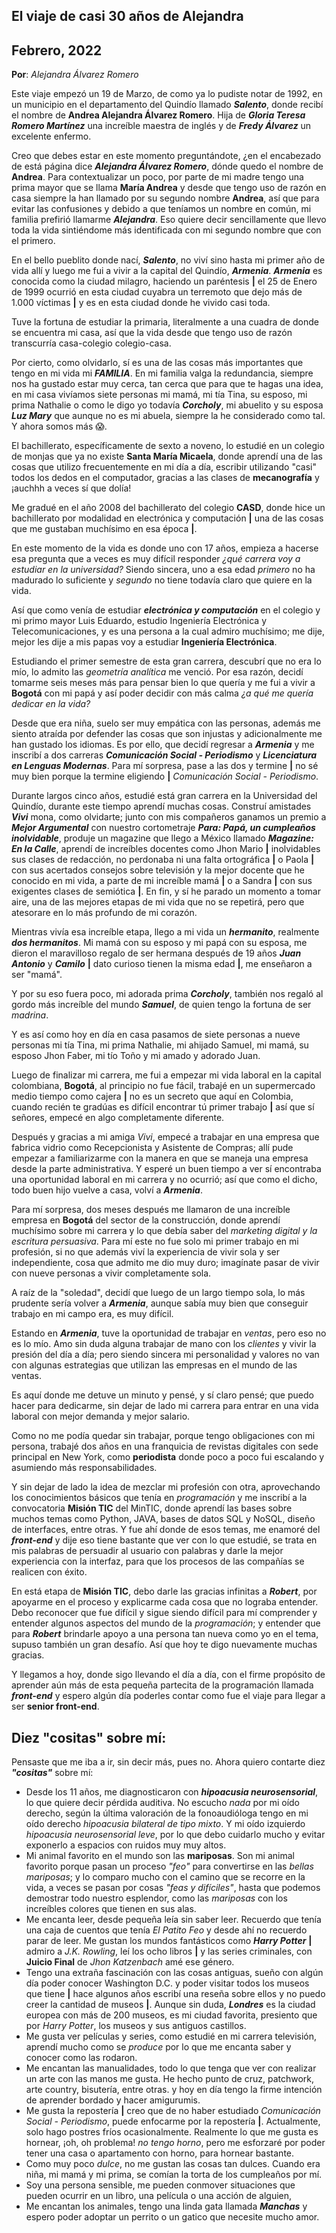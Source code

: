 ## El viaje de casi 30 años de Alejandra
## Febrero, 2022

**Por**: *Alejandra Álvarez Romero*

Este viaje empezó un 19 de Marzo, de como ya lo pudiste notar de 1992, en un municipio en el departamento del Quindío llamado ***Salento***, donde recibí el nombre de **Andrea Alejandra Álvarez Romero**. Hija de ***Gloria Teresa Romero Martínez*** una increíble maestra de inglés y de ***Fredy Álvarez*** un excelente enfermo.

Creo que debes estar en este momento preguntándote, ¿en el encabezado de está página dice ***Alejandra Álvarez Romero***, dónde quedo el nombre de **Andrea**.  Para contextualizar un poco, por parte de mi madre tengo una prima mayor que se llama **María Andrea** y desde que tengo uso de razón en casa siempre la han llamado por su segundo nombre **Andrea**, así que para evitar las confusiones y debido a que teníamos un nombre en común, mi familia prefirió llamarme ***Alejandra***. Eso quiere decir sencillamente que llevo toda la vida sintiéndome más identificada con mi segundo nombre que con el primero.

En el bello pueblito donde nací, ***Salento***, no viví sino hasta mi primer año de vida allí y luego me fui a vivir a la capital del Quindío, ***Armenia***. ***Armenia*** es conocida como la ciudad milagro, haciendo un paréntesis **|** el 25 de Enero de 1999 ocurrió en esta ciudad cuyabra un terremoto que dejo más de 1.000 víctimas **|** y es en esta ciudad donde he vivido casi toda.

Tuve la fortuna de estudiar la primaria, literalmente a una cuadra de donde se encuentra mi casa, así que la vida desde que tengo uso de razón transcurría casa-colegio colegio-casa.

Por cierto, como olvidarlo, sí es una de las cosas más importantes que tengo en mi vida  mi ***FAMILIA***. En mi familia valga la redundancia, siempre nos ha gustado estar muy cerca, tan cerca que para que te hagas una idea, en mi casa vivíamos siete personas mi mamá, mi tía Tina, su esposo, mi prima Nathalie o como le digo yo todavía ***Corcholy***, mi abuelito y su esposa ***Luz Mary*** que aunque no es mi abuela, siempre la he considerado como tal. Y ahora somos más 😱.

El bachillerato, específicamente de sexto a noveno, lo estudié en un colegio de monjas que ya no existe **Santa María Micaela**, donde aprendí una de las cosas que utilizo frecuentemente en mi día a día, escribir utilizando "casi" todos los dedos en el computador, gracias a las clases de **mecanografía** y ¡auchhh a veces sí que dolía!

Me gradué en el año 2008 del bachillerato del colegio **CASD**, donde hice un bachillerato por modalidad en electrónica y computación **|** una de las cosas que me gustaban muchísimo en esa época **|**.

En este momento de la vida es donde uno con 17 años, empieza a hacerse esa pregunta que a veces es muy difícil responder *¿qué carrera voy a estudiar en la universidad?* Siendo sincera, uno a esa edad *primero* no ha madurado lo suficiente y *segundo* no tiene todavía claro que quiere en la vida.

Así que como venía de estudiar ***electrónica y computación*** en el colegio y mi primo mayor Luis Eduardo, estudio Ingeniería Electrónica y Telecomunicaciones, y es una persona a la cual admiro muchísimo; me dije, mejor les dije a mis papas voy a estudiar **Ingeniería Electrónica**.

Estudiando el primer semestre de esta gran carrera, descubrí que no era lo mío, lo admito las *geometría analítica* me venció. Por esa razón, decidí tomarme seis meses más para pensar bien lo que quería y me fui a vivir a **Bogotá** con mi papá y así poder decidir con más calma *¿a qué me quería dedicar en la vida?*

Desde que era niña, suelo ser muy empática con las personas, además me siento atraída por defender las cosas que son injustas y adicionalmente me han gustado los idiomas. Es por ello, que decidí regresar a ***Armenia*** y me inscribí a dos carreras ***Comunicación Social - Periodismo*** y ***Licenciatura en Lenguas Modernas***. Para mí sorpresa, pase a las dos y termine **|** no sé muy bien porque la termine eligiendo **|** *Comunicación Social - Periodismo*.

Durante largos cinco años, estudié está gran carrera en la Universidad del Quindío, durante este tiempo aprendí muchas cosas. Construí amistades ***Vivi*** mona, como olvidarte; junto con mis compañeros ganamos un premio a ***Mejor Argumental*** con nuestro cortometraje ***Para: Papá, un cumpleaños inolvidable***, produje un magazine que llego a México llamado ***Magazine: En la Calle***, aprendí de increíbles docentes como Jhon Mario **|** inolvidables sus clases de redacción, no perdonaba ni una falta ortográfica **|** o Paola **|** con sus acertados consejos sobre televisión y la mejor docente que he conocido en mi vida, a parte de mi increíble mamá **|** o a Sandra **|** con sus exigentes clases de semiótica **|**. En fin, y sí he parado un momento a tomar aire, una de las mejores etapas de mi vida que no se repetirá, pero que atesorare en lo más profundo de mi corazón.

Mientras vivía esa increíble etapa, llego a mi vida un ***hermanito***, realmente ***dos hermanitos***. Mi mamá con su esposo y mi papá con su esposa, me dieron el maravilloso regalo de ser hermana después de 19 años ***Juan Antonio*** y ***Camilo*** **|** dato curioso tienen la misma edad **|**, me enseñaron a ser "mamá".

Y por su eso fuera poco, mi adorada prima ***Corcholy***, también nos regaló al gordo más increíble del mundo ***Samuel***, de quien tengo la fortuna de ser *madrina*.

Y es así como hoy en día en casa pasamos de siete personas a nueve personas mi tía Tina, mi prima Nathalie, mi ahijado Samuel, mi mamá, su esposo Jhon Faber, mi tío Toño y mi amado y adorado Juan.

Luego de finalizar mi carrera, me fui a empezar mi vida laboral en la capital colombiana, **Bogotá**, al principio no fue fácil, trabajé en un supermercado medio tiempo como cajera **|** no es un secreto que aquí en Colombia, cuando recién te gradúas es difícil encontrar tú primer trabajo **|** así que sí señores, empecé en algo completamente diferente.

Después y gracias a mi amiga *Vivi*, empecé a trabajar en una empresa que fabrica vidrio como Recepcionista y Asistente de Compras; allí pude empezar a familiarizarme con la manera en que se maneja una empresa desde la parte administrativa. Y esperé un buen tiempo a ver sí encontraba una oportunidad laboral en mi carrera y no ocurrió; así que como el dicho, todo buen hijo vuelve a casa, volví a ***Armenia***. 

Para mí sorpresa, dos meses después me llamaron de una increíble empresa en **Bogotá** del sector de la construcción, donde aprendí muchísimo sobre mi carrera y lo que debía saber del *marketing digital y la escritura persuasiva*. Para mí este no fue solo mi primer trabajo en mi profesión, si no que además viví la experiencia de vivir sola y ser independiente, cosa que admito me dio muy duro; imagínate pasar de vivir con nueve personas a vivir completamente sola.

A raíz de la "soledad", decidí que luego de un largo tiempo sola, lo más prudente sería volver a ***Armenia***, aunque sabía muy bien que conseguir trabajo en mi campo era, es muy difícil.

Estando en ***Armenia***, tuve la oportunidad de trabajar en *ventas*, pero eso no es lo mío. Amo sin duda alguna trabajar de mano con los *clientes* y vivir la presión del día a día; pero siendo sincera mi personalidad y valores no van con algunas estrategias que utilizan las empresas en el mundo de las ventas.

Es aquí donde me detuve un minuto y pensé, y sí claro pensé; que puedo hacer para dedicarme, sin dejar de lado mi carrera para entrar en una vida laboral con mejor demanda y mejor salario. 

Como no me podía quedar sin trabajar, porque tengo obligaciones con mi persona, trabajé dos años en una franquicia de revistas digitales con sede principal en New York, como **periodista** donde poco a poco fui escalando y asumiendo más responsabilidades.

Y sin dejar de lado la idea de mezclar mi profesión con otra, aprovechando los conocimientos básicos que tenía en *programación* y me inscribí a la convocatoria **Misión TIC** del MinTIC, donde aprendí las bases sobre muchos temas como Python, JAVA, bases de datos SQL y NoSQL, diseño de interfaces, entre otras. Y fue ahí donde de esos temas, me enamoré del ***front-end*** y dije eso tiene bastante que ver con lo que estudié, se trata en mis palabras de persuadir al usuario con palabras y darle la mejor experiencia con la interfaz, para que los procesos de las compañías se realicen con éxito.

En está etapa de **Misión TIC**, debo darle las gracias infinitas a ***Robert***, por apoyarme en el proceso y explicarme cada cosa que no lograba entender. Debo reconocer que fue difícil y sigue siendo difícil para mí comprender y entender algunos aspectos del mundo de la *programación*; y entender que para ***Robert*** brindarle apoyo a una persona tan nueva como yo en el tema, supuso también un gran desafío. Así que hoy te digo nuevamente muchas gracias.

Y llegamos a hoy, donde sigo llevando el día a día, con el firme propósito de aprender aún más de esta pequeña partecita de la programación llamada ***front-end*** y espero algún día poderles contar como fue el viaje para llegar a ser **senior front-end**.

## Diez "cositas" sobre mí:
Pensaste que me iba a ir, sin decir más, pues no. Ahora quiero contarte diez ***"cositas"*** sobre mí:

 - Desde los 11 años, me diagnosticaron con ***hipoacusia neurosensorial***, lo que quiere decir pérdida auditiva. No escucho *nada* por mi oído derecho, según la última valoración de la fonoaudióloga tengo en mi oído derecho *hipoacusia bilateral de tipo mixto*. Y mi oído izquierdo *hipoacusia neurosensorial leve*, por lo que debo cuidarlo mucho y evitar exponerlo a espacios con ruidos muy muy altos.
 - Mi animal favorito en el mundo son las **mariposas**. Son mi animal favorito porque pasan un proceso *"feo"* para convertirse en las *bellas mariposas*; y lo comparo mucho con el camino que se recorre en la vida, a veces se pasan por cosas *"feas y difíciles"*, hasta que podemos demostrar todo nuestro esplendor, como las *mariposas* con los increíbles colores que tienen en sus alas.
 - Me encanta leer, desde pequeña leía sin saber leer. Recuerdo que tenía una caja de cuentos que tenía *El Patito Feo* y desde ahí no recuerdo parar de leer. Me gustan los mundos fantásticos como ***Harry Potter*** **|** admiro a *J.K. Rowling*, leí los ocho libros **|** y las series criminales, con **Juicio Final** de *Jhon Katzenbach* amé ese género.
 - Tengo una extraña fascinación con las cosas antiguas, sueño con algún día poder conocer Washington D.C. y poder visitar todos los museos que tiene **|** hace algunos años escribí una reseña sobre ellos y no puedo creer la cantidad de museos **|**. Aunque sin duda, ***Londres*** es la ciudad europea con más de 200 museos, es mi ciudad favorita, presiento que por *Harry Potter*, los museos y sus antiguos castillos.
 - Me gusta ver películas y series, como estudié en mi carrera televisión, aprendí mucho como se *produce* por lo que me encanta saber y conocer como las rodaron.
 - Me encantan las manualidades, todo lo que tenga que ver con realizar un arte con las manos me gusta. He hecho punto de cruz, patchwork, arte country, bisutería, entre otras. y hoy en día tengo la firme intención de aprender bordado y hacer amigurumis.
 - Me gusta la repostería **|** creo que de no haber estudiado *Comunicación Social - Periodismo*, puede enfocarme por la repostería **|**. Actualmente, solo hago postres fríos ocasionalmente. Realmente lo que me gusta es hornear, ¡oh, oh problema! *no tengo horno*, pero me esforzaré por poder tener una casa o apartamento con horno, para hornear bastante.
 - Como muy poco *dulce*, no me gustan las cosas tan dulces. Cuando era niña, mi mamá y mi prima, se comían la torta de los cumpleaños por mí.
 - Soy una persona sensible, me pueden conmover situaciones que pueden ocurrir en un libro, una película o una acción de alguien,
 - Me encantan los animales, tengo una linda gata llamada ***Manchas*** y espero poder adoptar un perrito o un gatico que necesite mucho amor.

